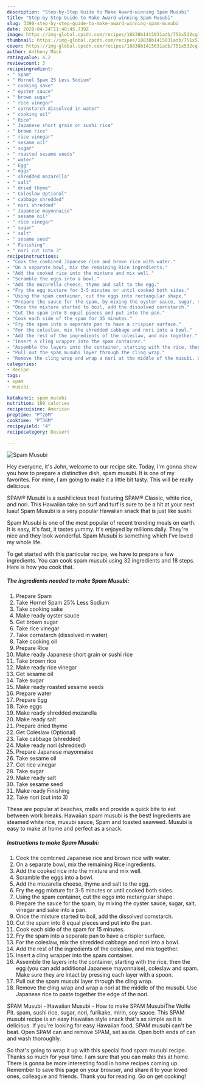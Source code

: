 ```yaml
---
description: "Step-by-Step Guide to Make Award-winning Spam Musubi"
title: "Step-by-Step Guide to Make Award-winning Spam Musubi"
slug: 3390-step-by-step-guide-to-make-award-winning-spam-musubi
date: 2020-04-24T11:48:45.739Z
image: https://img-global.cpcdn.com/recipes/18838b1415031adb/751x532cq70/spam-musubi-recipe-main-photo.jpg
thumbnail: https://img-global.cpcdn.com/recipes/18838b1415031adb/751x532cq70/spam-musubi-recipe-main-photo.jpg
cover: https://img-global.cpcdn.com/recipes/18838b1415031adb/751x532cq70/spam-musubi-recipe-main-photo.jpg
author: Anthony Mack
ratingvalue: 4.2
reviewcount: 3
recipeingredient:
- " Spam"
- " Hornel Spam 25 Less Sodium"
- " cooking sake"
- " oyster sauce"
- " brown sugar"
- " rice vinegar"
- " cornstarch dissolved in water"
- " cooking oil"
- " Rice"
- " Japanese short grain or sushi rice"
- " brown rice"
- " rice vinegar"
- " sesame oil"
- " sugar"
- " roasted sesame seeds"
- " water"
- " Egg"
- " eggs"
- " shredded mozarella"
- " salt"
- " dried thyme"
- " Coleslaw Optional"
- " cabbage shredded"
- " nori shredded"
- " Japanese mayonnaise"
- " sesame oil"
- " rice vinegar"
- " sugar"
- " salt"
- " sesame seed"
- " Finishing"
- " nori cut into 3"
recipeinstructions:
- "Cook the combined Japanese rice and brown rice with water."
- "On a separate bowl, mix the remaining Rice ingredients."
- "Add the cooked rice into the mixture and mix well."
- "Scramble the eggs into a bowl."
- "Add the mozarella cheese, thyme and salt to the egg."
- "Fry the egg mixture for 3-5 minutes or until cooked both sides."
- "Using the spam container, cut the eggs into rectangular shape."
- "Prepare the sauce for the spam, by mixing the oyster sauce, sugar, salt, vinegar and sake into a pan."
- "Once the mixture started to boil, add the dissolved cornstarch."
- "Cut the spam into 8 equal pieces and put into the pan."
- "Cook each side of the spam for 15 minutes."
- "Fry the spam into a separate pan to have a crispier surface."
- "For the coleslaw, mix the shredded cabbage and nori into a bowl."
- "Add the rest of the ingredients of the coleslaw, and mix together."
- "Insert a cling wrapper into the spam container."
- "Assemble the layers into the container, starting with the rice, then the egg (you can add additional Japanese mayonnaise), coleslaw and spam. Make sure they are intact by pressing each layer with a spoon."
- "Pull out the spam musubi layer through the cling wrap."
- "Remove the cling wrap and wrap a nori at the middle of the musubi. Use Japanese rice to paste together the edge of the nori."
categories:
- Recipe
tags:
- spam
- musubi

katakunci: spam musubi 
nutrition: 189 calories
recipecuisine: American
preptime: "PT26M"
cooktime: "PT36M"
recipeyield: "4"
recipecategory: Dessert

---
```



![Spam Musubi](https://img-global.cpcdn.com/recipes/18838b1415031adb/751x532cq70/spam-musubi-recipe-main-photo.jpg)

Hey everyone, it's John, welcome to our recipe site. Today, I'm gonna show you how to prepare a distinctive dish, spam musubi. It is one of my favorites. For mine, I am going to make it a little bit tasty. This will be really delicious.

SPAM® Musubi is a sushilicious treat featuring SPAM® Classic, white rice, and nori. This Hawaiian take on surf and turf is sure to be a hit at your next luau! Spam Musubi is a very popular Hawaiian snack that is just like sushi.

Spam Musubi is one of the most popular of recent trending meals on earth. It is easy, it's fast, it tastes yummy. It's enjoyed by millions daily. They're nice and they look wonderful. Spam Musubi is something which I've loved my whole life.


To get started with this particular recipe, we have to prepare a few ingredients. You can cook spam musubi using 32 ingredients and 18 steps. Here is how you cook that.

<!--inarticleads1-->

##### The ingredients needed to make Spam Musubi:

1. Prepare  Spam
1. Take  Hornel Spam 25% Less Sodium
1. Take  cooking sake
1. Make ready  oyster sauce
1. Get  brown sugar
1. Take  rice vinegar
1. Take  cornstarch (dissolved in water)
1. Take  cooking oil
1. Prepare  Rice
1. Make ready  Japanese short grain or sushi rice
1. Take  brown rice
1. Make ready  rice vinegar
1. Get  sesame oil
1. Take  sugar
1. Make ready  roasted sesame seeds
1. Prepare  water
1. Prepare  Egg
1. Take  eggs
1. Make ready  shredded mozarella
1. Make ready  salt
1. Prepare  dried thyme
1. Get  Coleslaw (Optional)
1. Take  cabbage (shredded)
1. Make ready  nori (shredded)
1. Prepare  Japanese mayonnaise
1. Take  sesame oil
1. Get  rice vinegar
1. Take  sugar
1. Make ready  salt
1. Take  sesame seed
1. Make ready  Finishing
1. Take  nori (cut into 3)


These are popular at beaches, malls and provide a quick bite to eat between work breaks. Hawaiian spam musubi is the best! Ingredients are steamed white rice, musubi sauce, Spam and toasted seaweed. Musubi is easy to make at home and perfect as a snack. 

<!--inarticleads2-->

##### Instructions to make Spam Musubi:

1. Cook the combined Japanese rice and brown rice with water.
1. On a separate bowl, mix the remaining Rice ingredients.
1. Add the cooked rice into the mixture and mix well.
1. Scramble the eggs into a bowl.
1. Add the mozarella cheese, thyme and salt to the egg.
1. Fry the egg mixture for 3-5 minutes or until cooked both sides.
1. Using the spam container, cut the eggs into rectangular shape.
1. Prepare the sauce for the spam, by mixing the oyster sauce, sugar, salt, vinegar and sake into a pan.
1. Once the mixture started to boil, add the dissolved cornstarch.
1. Cut the spam into 8 equal pieces and put into the pan.
1. Cook each side of the spam for 15 minutes.
1. Fry the spam into a separate pan to have a crispier surface.
1. For the coleslaw, mix the shredded cabbage and nori into a bowl.
1. Add the rest of the ingredients of the coleslaw, and mix together.
1. Insert a cling wrapper into the spam container.
1. Assemble the layers into the container, starting with the rice, then the egg (you can add additional Japanese mayonnaise), coleslaw and spam. Make sure they are intact by pressing each layer with a spoon.
1. Pull out the spam musubi layer through the cling wrap.
1. Remove the cling wrap and wrap a nori at the middle of the musubi. Use Japanese rice to paste together the edge of the nori.


SPAM Musubi - Hawaiian Musubi - How to make SPAM MusubiThe Wolfe Pit. spam, sushi rice, sugar, nori, furikake, mirin, soy sauce. This SPAM musubi recipe is an easy Hawaiian style snack that&#39;s as simple as it is delicious. If you&#39;re looking for easy Hawaiian food, SPAM musubi can&#39;t be beat. Open SPAM can and remove SPAM, set aside. Open both ends of can and wash thoroughly. 

So that's going to wrap it up with this special food spam musubi recipe. Thanks so much for your time. I am sure that you can make this at home. There is gonna be more interesting food in home recipes coming up. Remember to save this page on your browser, and share it to your loved ones, colleague and friends. Thank you for reading. Go on get cooking!
